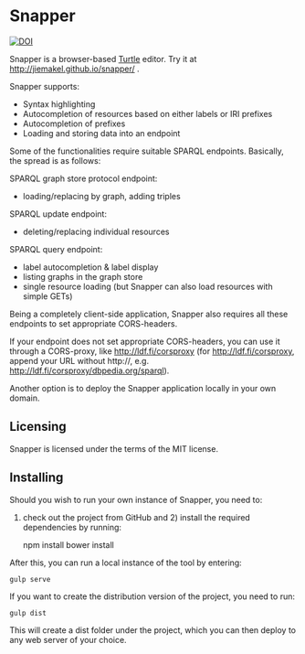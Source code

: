 # Snapper

[![DOI](https://zenodo.org/badge/5847/jiemakel/snapper.png)](http://dx.doi.org/10.5281/zenodo.11754)

Snapper is a browser-based [Turtle](http://www.w3.org/TR/turtle/) editor. Try it at http://jiemakel.github.io/snapper/ .

Snapper supports:

* Syntax highlighting
* Autocompletion of resources based on either labels or IRI prefixes
* Autocompletion of prefixes
* Loading and storing data into an endpoint

Some of the functionalities require suitable SPARQL endpoints. Basically, the spread is as follows:

SPARQL graph store protocol endpoint:

* loading/replacing by graph, adding triples

SPARQL update endpoint:

* deleting/replacing individual resources

SPARQL query endpoint:

* label autocompletion & label display
* listing graphs in the graph store
* single resource loading (but Snapper can also load resources with simple GETs)

Being a completely client-side application, Snapper also requires all these endpoints to set appropriate CORS-headers. 

If your endpoint does not set appropriate CORS-headers, you can use it through a CORS-proxy, like http://ldf.fi/corsproxy (for http://ldf.fi/corsproxy, append your URL without http://, e.g. http://ldf.fi/corsproxy/dbpedia.org/sparql). 

Another option is to deploy the Snapper application locally in your own domain.

## Licensing

Snapper is licensed under the terms of the MIT license.

## Installing

Should you wish to run your own instance of Snapper, you need to:

1) check out the project from GitHub and 2) install the required dependencies by running:

	npm install
	bower install
	
After this, you can run a local instance of the tool by entering:

	gulp serve
	
If you want to create the distribution version of the project, you need to run:

	gulp dist
	
This will create a dist folder under the project, which you can then deploy to any web server of your choice.
